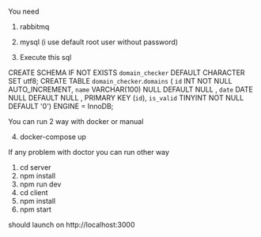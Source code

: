 You need 
1. rabbitmq

2. mysql (i use default root user without password)

3. Execute this sql

CREATE SCHEMA IF NOT EXISTS `domain_checker` DEFAULT CHARACTER SET utf8;
CREATE TABLE `domain_checker`.`domains` ( `id` INT NOT NULL AUTO_INCREMENT, `name` VARCHAR(100) NULL DEFAULT NULL , `date` DATE NULL DEFAULT NULL , PRIMARY KEY (`id`), `is_valid` TINYINT NOT NULL DEFAULT '0') ENGINE = InnoDB;

You can run 2 way with docker or manual

4. docker-compose up

If any problem with doctor you can run other way

1. cd server
2. npm install
3. npm run dev
2. cd client
4. npm install
5. npm start

should launch on http://localhost:3000

